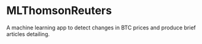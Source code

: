 # MLThomsonReuters
A machine learning app to detect changes in BTC prices and produce brief articles detailing.
